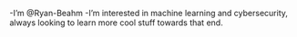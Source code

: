 -I’m @Ryan-Beahm
-I’m interested in machine learning and cybersecurity, always looking to learn more cool stuff towards that end.
